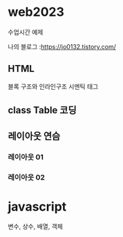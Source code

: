 # web2023
수업시간 예제

나의 블로그 :https://jo0132.tistory.com/


## HTML
블록 구조와 인라인구조
시멘틱 태그

## class Table 코딩

## 레이아웃 연슴
### 레이아웃 01
### 레이아웃 02


# javascript
변수, 상수, 배열, 객체
